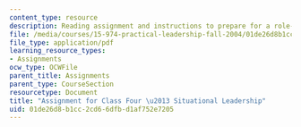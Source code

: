 ```yaml
---
content_type: resource
description: Reading assignment and instructions to prepare for a role-play exercise.
file: /media/courses/15-974-practical-leadership-fall-2004/01de26d8b1cc2cd66dfbd1af752e7205_3rd_assignmt.pdf
file_type: application/pdf
learning_resource_types:
- Assignments
ocw_type: OCWFile
parent_title: Assignments
parent_type: CourseSection
resourcetype: Document
title: "Assignment for Class Four \u2013 Situational Leadership"
uid: 01de26d8-b1cc-2cd6-6dfb-d1af752e7205
---
```

